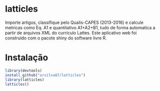 # latticles

Importe artigos, classifique pelo Qualis-CAPES (2013-2016) e calcule metricas como Eq. A1 e quantitativo A1+A2+B1, tudo de forma automatica a partir de arquivos XML do curriculo Lattes.
Este aplicativo web foi construído com o pacote shiny do software livre R.

# Instalação

```r
library(devtools)
install_github("arsilva87/latticles")
library(latticles)
latticles()
```
